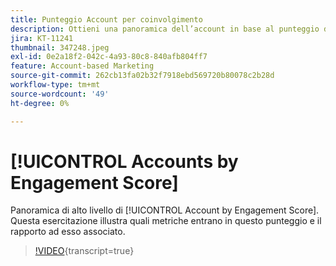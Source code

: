 ```yaml
---
title: Punteggio Account per coinvolgimento
description: Ottieni una panoramica dell’account in base al punteggio di coinvolgimento. Scopri quali metriche entrano in questo punteggio e il rapporto ad esso associato.
jira: KT-11241
thumbnail: 347248.jpeg
exl-id: 0e2a18f2-042c-4a93-80c8-840afb804ff7
feature: Account-based Marketing
source-git-commit: 262cb13fa02b32f7918ebd569720b80078c2b28d
workflow-type: tm+mt
source-wordcount: '49'
ht-degree: 0%

---
```


# [!UICONTROL Accounts by Engagement Score]

Panoramica di alto livello di [!UICONTROL Account by Engagement Score].  Questa esercitazione illustra quali metriche entrano in questo punteggio e il rapporto ad esso associato.

>[!VIDEO](https://video.tv.adobe.com/v/3432124/?learn=on&captions=ita){transcript=true}
